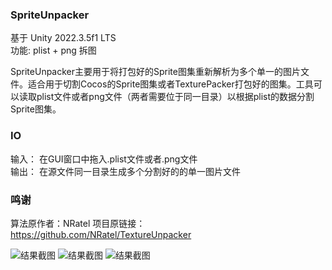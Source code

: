 ### SpriteUnpacker

基于 Unity 2022.3.5f1 LTS   
功能: plist + png 拆图

SpriteUnpacker主要用于将打包好的Sprite图集重新解析为多个单一的图片文件。适合用于切割Cocos的Sprite图集或者TexturePacker打包好的图集。工具可以读取plist文件或者png文件（两者需要位于同一目录）以根据plist的数据分割Sprite图集。

### IO
输入：
在GUI窗口中拖入.plist文件或者.png文件  
输出：
在源文件同一目录生成多个分割好的的单一图片文件 

 ### 鸣谢
 算法原作者：NRatel
 项目原链接：https://github.com/NRatel/TextureUnpacker


 ![结果截图](http://yangmingxian.com/assets/imgs/2023/007.png)
 ![结果截图](/assets/imgs/2023/008.png)
  ![结果截图](/assets/imgs/2023/009.png)



